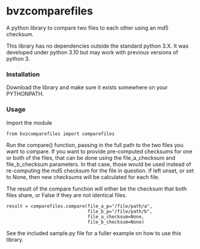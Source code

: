# bvzcomparefiles

A python library to compare two files to each other using an md5 checksum.

This library has no dependencies outside the standard python 3.X. It was developed under python 3.10 but may work with 
previous versions of python 3.

### Installation

Download the library and make sure it exists somewhere on your PYTHONPATH.

### Usage


Import the module
```
from bvzcomparefiles import comparefiles
```

Run the compare() function, passing in the full path to the two files you want to compare. If you want to provide
pre-computed checksums for one or both of the files, that can be done using the file_a_checksum and file_b_checksum
parameters. In that case, those would be used instead of re-computing the md5 checksum for the file in question. If
left unset, or set to None, then new checksums will be calculated for each file.

The result of the compare function will either be the checksum that both files share, or False if they are not identical
files.
```
result = comparefiles.compare(file_a_p="/file/path/a",
                              file_b_p="/file/path/b",
                              file_a_checksum=None,
                              file_b_checksum=None)
```

See the included sample.py file for a fuller example on how to use this library.
